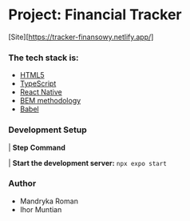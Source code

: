# Project: Financial Tracker
[Site][https://tracker-finansowy.netlify.app/]

### The tech stack is:

- [HTML5](https://en.wikipedia.org/wiki/HTML5)
- [TypeScript](https://www.typescriptlang.org/)
- [React Native](https://reactnative.dev/)
- [BEM methodology](https://en.bem.info/methodology/)
- [Babel](https://babeljs.io/)


### Development Setup

| **Step**                                **Command**

| **Start the development server:**       `npx expo start`

### Author

- Mandryka Roman
- Ihor Muntian

